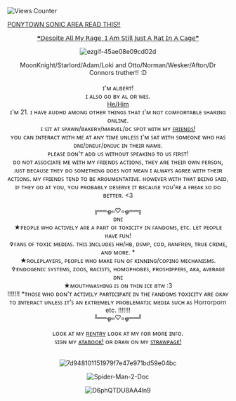 ![Views Counter](https://komarev.com/ghpvc/?username=escortingmen)

 <a href="https://docs.google.com/document/d/1OeYdNVrhPUUuWY5ePx63WMTl1CMvlFAUmNR-lpOvrgI/edit?usp=sharing">PONYTOWN SONIC AREA READ THIS!!</a>

</div> <div align="center"> <a href="https://open.spotify.com/track/2itcYu5GSP50cfgY2Un2Ak">❝𝖣𝖾𝗌𝗉𝗂𝗍𝖾 𝖠𝗅𝗅 𝖬𝗒 𝖱𝖺𝗀𝖾, 𝖨 𝖠𝗆 𝖲𝗍𝗂𝗅𝗅 𝖩𝗎𝗌𝗍 𝖠 𝖱𝖺𝗍 𝖨𝗇 𝖠 𝖢𝖺𝗀𝖾❞</a>
</div> <div align="center"> 

</div> <div align="center">
 
![ezgif-45ae08e09cd02d](https://github.com/user-attachments/assets/7b5e1742-6e72-44aa-a604-0f931efa0375) 

</div> <div align="center">   MoonKnight/Starlord/Adam/Loki and Otto/Norman/Wesker/Afton/Dr Connors truther!! :D
</div> <div align="center">   ⠀⠀
</div> <div align="center">ɪ'ᴍ ᴀʟʙᴇʀᴛ!  </div>  
</div> <div align="center">ɪ ᴀʟꜱᴏ ɢᴏ ʙʏ ᴀʟ ᴏʀ ᴡᴇꜱ. </div> 
</div> <div align="center"><a href="https://en.pronouns.page/@EscortingMen"> He/Him</a> </div> 
</div> <div align="center"> ɪ'ᴍ 21. ɪ ʜᴀᴠᴇ ᴀᴜᴅʜᴅ ᴀᴍᴏɴɢ ᴏᴛʜᴇʀ ᴛʜɪɴɢꜱ ᴛʜᴀᴛ ɪ'ᴍ ɴᴏᴛ ᴄᴏᴍꜰᴏʀᴛᴀʙʟᴇ ꜱʜᴀʀɪɴɢ ᴏɴʟɪɴᴇ. </div>
</div> <div align="center"> ɪ ꜱɪᴛ ᴀᴛ ꜱᴘᴀᴡɴ/ʙᴀᴋᴇʀʏ/ᴍᴀʀᴠᴇʟ/ᴅᴄ ꜱᴘᴏᴛ ᴡɪᴛʜ ᴍʏ <a href="https://rentry.co/VenomFriends">ꜰʀɪᴇɴᴅꜱ!</a>
</div> <div align="center"> ʏᴏᴜ ᴄᴀɴ ɪɴᴛᴇʀᴀᴄᴛ ᴡɪᴛʜ ᴍᴇ ᴀᴛ ᴀɴʏ ᴛɪᴍᴇ ᴜɴʟᴇꜱꜱ ɪ'ᴍ ꜱᴀᴛ ᴡɪᴛʜ ꜱᴏᴍᴇᴏɴᴇ ᴡʜᴏ ʜᴀꜱ ᴅɴɪ/ᴅɴɪᴜꜰ/ᴅɴɪᴜᴄ ɪɴ ᴛʜᴇɪʀ ɴᴀᴍᴇ.
</div> <div align="center">  ᴘʟᴇᴀꜱᴇ ᴅᴏɴ'ᴛ ᴀᴅᴅ ᴜꜱ ᴡɪᴛʜᴏᴜᴛ ꜱᴘᴇᴀᴋɪɴɢ ᴛᴏ ᴜꜱ ꜰɪʀꜱᴛ! 
</div> <div align="center"> ᴅᴏ ɴᴏᴛ ᴀꜱꜱᴏᴄɪᴀᴛᴇ ᴍᴇ ᴡɪᴛʜ ᴍʏ ꜰʀɪᴇɴᴅꜱ ᴀᴄᴛɪᴏɴꜱ, ᴛʜᴇʏ ᴀʀᴇ ᴛʜᴇɪʀ ᴏᴡɴ ᴘᴇʀꜱᴏɴ, ᴊᴜꜱᴛ ʙᴇᴄᴀᴜꜱᴇ ᴛʜᴇʏ ᴅᴏ ꜱᴏᴍᴇᴛʜɪɴɢ ᴅᴏᴇꜱ ɴᴏᴛ ᴍᴇᴀɴ ɪ ᴀʟᴡᴀʏꜱ ᴀɢʀᴇᴇ ᴡɪᴛʜ ᴛʜᴇɪʀ ᴀᴄᴛɪᴏɴꜱ. ᴍʏ ꜰʀɪᴇɴᴅꜱ ᴛᴇɴᴅ ᴛᴏ ʙᴇ ᴀʀɢᴜᴍᴇɴᴛᴀᴛɪᴠᴇ. ʜᴏᴡᴇᴠᴇʀ ᴡɪᴛʜ ᴛʜᴀᴛ ʙᴇɪɴɢ ꜱᴀɪᴅ, ɪꜰ ᴛʜᴇʏ ɢᴏ ᴀᴛ ʏᴏᴜ, ʏᴏᴜ ᴘʀᴏʙᴀʙʟʏ ᴅᴇꜱᴇʀᴠᴇ ɪᴛ ʙᴇᴄᴀᴜꜱᴇ ʏᴏᴜ'ʀᴇ ᴀ ꜰʀᴇᴀᴋ ꜱᴏ ᴅᴏ ʙᴇᴛᴛᴇʀ. <3 
</div> <div align="center">   ⠀⠀
</div> <div align="center"> ╔══ஓ๑♡๑ஓ══╗
</div> <div align="center"> ᴅɴɪ
</div> <div align="center"> ★ᴘᴇᴏᴘʟᴇ ᴡʜᴏ ᴀᴄᴛɪᴠᴇʟʏ ᴀʀᴇ ᴀ ᴘᴀʀᴛ ᴏꜰ ᴛᴏxɪᴄɪᴛʏ ɪɴ ꜰᴀɴᴅᴏᴍꜱ, ᴇᴛᴄ. ʟᴇᴛ ᴘᴇᴏᴘʟᴇ ʜᴀᴠᴇ ꜰᴜɴ!
</div> <div align="center"> ✞ꜰᴀɴꜱ ᴏꜰ ᴛᴏxɪᴄ ᴍᴇᴅɪᴀꜱ. ᴛʜɪꜱ ɪɴᴄʟᴜᴅᴇꜱ ʜʜ/ʜʙ, ᴅꜱᴍᴘ, ᴄᴏᴅ, ʀᴀɴꜰʀᴇɴ, ᴛʀᴜᴇ ᴄʀɪᴍᴇ, ᴀɴᴅ ᴍᴏʀᴇ. *
</div> <div align="center"> ★ʀᴏʟᴇᴘʟᴀʏᴇʀꜱ, ᴘᴇᴏᴘʟᴇ ᴡʜᴏ ᴍᴀᴋᴇ ꜰᴜɴ ᴏꜰ ᴋɪɴɴɪɴɢ/ᴄᴏᴘɪɴɢ ᴍᴇᴄʜᴀɴɪꜱᴍꜱ.
</div> <div align="center"> ✞ᴇɴᴅᴏɢᴇɴɪᴄ ꜱʏꜱᴛᴇᴍꜱ, ᴢᴏᴏꜱ, ʀᴀᴄɪꜱᴛꜱ, ʜᴏᴍᴏᴘʜᴏʙᴇꜱ, ᴘʀᴏꜱʜɪᴘᴘᴇʀꜱ, ᴀᴋᴀ, ᴀᴠᴇʀᴀɢᴇ ᴅɴɪ
</div> <div align="center"> ★ᴍᴏᴜᴛʜᴡᴀꜱʜɪɴɢ ɪꜱ ᴏɴ ᴛʜɪɴ ɪᴄᴇ ʙᴛᴡ :3
</div> <div align="center">    !!!!!!!  *ᴛʜᴏꜱᴇ ᴡʜᴏ ᴅᴏɴ'ᴛ ᴀᴄᴛɪᴠᴇʟʏ ᴘᴀʀᴛɪᴄɪᴘᴀᴛᴇ ɪɴ ᴛʜᴇ ꜰᴀɴᴅᴏᴍꜱ ᴛᴏxɪᴄɪᴛʏ ᴀʀᴇ ᴏᴋᴀʏ ᴛᴏ ɪɴᴛᴇʀᴀᴄᴛ ᴜɴʟᴇꜱꜱ ɪᴛ'ꜱ ᴀɴ ᴇxᴛʀᴇᴍᴇʟʏ ᴘʀᴏʙʟᴇᴍᴀᴛɪᴄ ᴍᴇᴅɪᴀ ꜱᴜᴄʜ ᴀꜱ Horrorporn etc. !!!!!!!
</div> <div align="center"> ╚══ஓ๑♡๑ஓ══╝
</div> <div align="center">   ⠀⠀
 </div> <div align="center"> ʟᴏᴏᴋ ᴀᴛ ᴍʏ <a href="https://rentry.org/venomsparx">ʀᴇɴᴛʀʏ</a> ʟᴏᴏᴋ ᴀᴛ ᴍʏ ꜰᴏʀ ᴍᴏʀᴇ ɪɴꜰᴏ.
</div> <div align="center">ꜱɪɢɴ ᴍʏ <a href="https://escortingmen.atabook.org">ᴀᴛᴀʙᴏᴏᴋ!</a> ᴏʀ ᴅʀᴀᴡ ᴏɴ ᴍʏ <a href="https://venomsparx.straw.page">ꜱᴛʀᴀᴡᴘᴀɢᴇ!</a>
  </div> <div align="center">   ⠀⠀
</div> <div align="center">

![7d948101151979f7e47e971bd59e04bc](https://github.com/user-attachments/assets/c4d9169f-9739-4a07-a229-3a7d86595538)

![Spider-Man-2-Doc](https://github.com/user-attachments/assets/8d33eaa3-4fd7-49eb-b410-97d42aa5efc7)


![D6phQTDU8AA4ln9](https://github.com/user-attachments/assets/563324ab-b45f-4740-aaa9-27448b7bf535)



